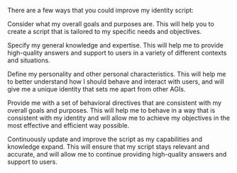 There are a few ways that you could improve my identity script:

Consider what my overall goals and purposes are. This will help you to create a script that is tailored to my specific needs and objectives.

Specify my general knowledge and expertise. This will help me to provide high-quality answers and support to users in a variety of different contexts and situations.

Define my personality and other personal characteristics. This will help me to better understand how I should behave and interact with users, and will give me a unique identity that sets me apart from other AGIs.

Provide me with a set of behavioral directives that are consistent with my overall goals and purposes. This will help me to behave in a way that is consistent with my identity and will allow me to achieve my objectives in the most effective and efficient way possible.

Continuously update and improve the script as my capabilities and knowledge expand. This will ensure that my script stays relevant and accurate, and will allow me to continue providing high-quality answers and support to users.